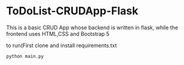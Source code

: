 # ToDoList-CRUDApp-Flask

This is a basic CRUD App whose backend is written in flask, while the frontend uses HTML,CSS and Bootstrap 5

to run(First clone and install requirements.txt
```
python main.py
```
